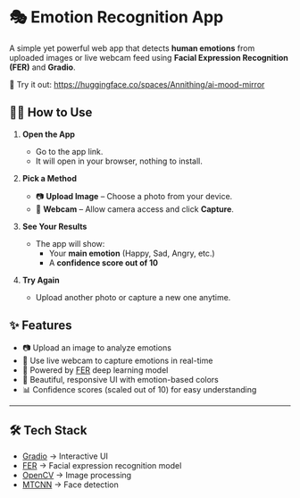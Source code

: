 # 🎭 Emotion Recognition App  

A simple yet powerful web app that detects **human emotions** from uploaded images or live webcam feed using **Facial Expression Recognition (FER)** and **Gradio**.  

🚀 Try it out:  https://huggingface.co/spaces/Annithing/ai-mood-mirror


## 🧑‍💻 How to Use

1. **Open the App**  
   - Go to the app link.  
   - It will open in your browser, nothing to install.  

2. **Pick a Method**  
   - 📷 **Upload Image** – Choose a photo from your device.  
   - 🎥 **Webcam** – Allow camera access and click **Capture**.  

3. **See Your Results**  
   - The app will show:  
     - Your **main emotion** (Happy, Sad, Angry, etc.)  
     - A **confidence score out of 10**  

4. **Try Again**  
   - Upload another photo or capture a new one anytime.  


## ✨ Features
- 📷 Upload an image to analyze emotions  
- 🎥 Use live webcam to capture emotions in real-time  
- 🧠 Powered by [FER](https://github.com/justinshenk/fer) deep learning model  
- 🎨 Beautiful, responsive UI with emotion-based colors  
- 📊 Confidence scores (scaled out of 10) for easy understanding  

---

## 🛠️ Tech Stack
- [Gradio](https://www.gradio.app/) → Interactive UI  
- [FER](https://github.com/justinshenk/fer) → Facial expression recognition model  
- [OpenCV](https://opencv.org/) → Image processing  
- [MTCNN](https://github.com/ipazc/mtcnn) → Face detection
